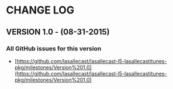 # CHANGE LOG


## VERSION 1.0 - (08-31-2015)

### All GitHub issues for this version
* [https://github.com/lasallecast/lasallecast-l5-lasallecastitunes-pkg/milestones/Version%201.0](https://github.com/lasallecast/lasallecast-l5-lasallecastitunes-pkg/milestones/Version%201.0)







